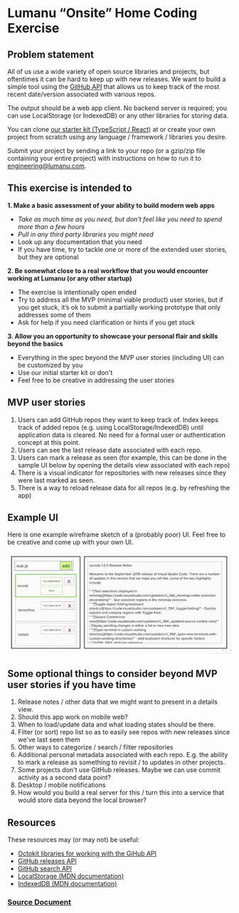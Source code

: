 # Lumanu “Onsite” Home Coding Exercise

## Problem statement

All of us use a wide variety of open source libraries and projects, but oftentimes it can be hard to keep up with new releases. We want to build a simple tool using the [GitHub API](https://docs.github.com/en/rest/reference/repos) that allows us to keep track of the most recent date/version associated with various repos.

The output should be a web app client. No backend server is required; you can use LocalStorage (or IndexedDB) or any other libraries for storing data.

You can clone [our starter kit (TypeScript / React)](https://github.com/lumanu/gh-release-monitor) at or create your own project from scratch using any language / framework / libraries you desire.

Submit your project by sending a link to your repo (or a gzip/zip file containing your entire project) with instructions on how to run it to [engineering@lumanu.com](mailto:engineering@lumanu.com).

## This exercise is intended to
**1. Make a basic assessment of your ability to build modern web apps**
- *Take as much time as you need, but don't feel like you need to spend more than a few hours*
- *Pull in any third party libraries you might need*
- Look up any documentation that you need
- If you have time, try to tackle one or more of the extended user stories, but they are optional

**2. Be somewhat close to a real workflow that you would encounter working at Lumanu (or any other startup)**
- The exercise is intentionally open ended
- Try to address all the MVP (minimal viable product) user stories, but if you get stuck, it’s ok to submit a partially working prototype that only addresses some of them
- Ask for help if you need clarification or hints if you get stuck

**3. Allow you an opportunity to showcase your personal flair and skills beyond the basics**
- Everything in the spec beyond the MVP user stories (including UI) can be customized by you
- Use our initial starter kit or don't
- Feel free to be creative in addressing the user stories


## MVP user stories
1. Users can add GitHub repos they want to keep track of. Index keeps track of added repos (e.g. using LocalStorage/IndexedDB) until application data is cleared.   No need for a formal user or authentication concept at this point.
2. Users can see the last release date associated with each repo.
3. Users can mark a release as seen (for example, this can be done in the sample UI below by opening the details view associated with each repo)
4. There is a visual indicator for repositories with new releases since they were last marked as seen.
5. There is a way to reload release data for all repos (e.g. by refreshing the app)

## Example UI
Here is one example wireframe sketch of a (probably poor) UI.  Feel free to be creative and come up with your own UI.

![alt text](src/assets/img/example-ui.png)

## Some optional things to consider beyond MVP user stories if you have time

1. Release notes / other data that we might want to present in a details view.
2. Should this app work on mobile web?
3. When to load/update data and what loading states should be there.
4. Filter (or sort) repo list so as to easily see repos with new releases since we've last seen them
5. Other ways to categorize / search / filter repositories
6. Additional personal metadata associated with each repo.   E.g. the ability to mark a release as something to revisit / to updates in other projects.
7. Some projects don't use GitHub releases.   Maybe we can use commit activity as a second data point?
8. Desktop / mobile notifications
9. How would you build a real server for this / turn this into a service that would store data beyond the local browser?

## Resources
These resources may (or may not) be useful:

- [Octokit libraries for working with the GiHub API](https://developer.github.com/v3/libraries/)
- [GitHub releases API](https://docs.github.com/en/free-pro-team@latest/graphql/reference/objects#release)
- [GitHub search API](https://docs.github.com/en/rest/reference/search)
- [LocalStorage (MDN documentation)](https://developer.mozilla.org/en-US/docs/Web/API/Window/localStorage)
- [IndexedDB (MDN documentation)](https://developer.mozilla.org/en-US/docs/Web/API/IndexedDB_API)

### [Source Document](https://docs.google.com/document/d/1VSKJSS1HiSF1guijjyND8ECtNwE7Phy1Oit6tO_ScrY/view#)
